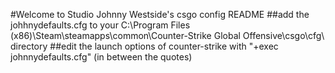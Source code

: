 #Welcome to Studio Johnny Westside's csgo config README
##add the johhnydefaults.cfg to your C:\Program Files (x86)\Steam\steamapps\common\Counter-Strike Global Offensive\csgo\cfg\ directory
##edit the launch options of counter-strike with "+exec johnnydefaults.cfg" (in between the quotes)
